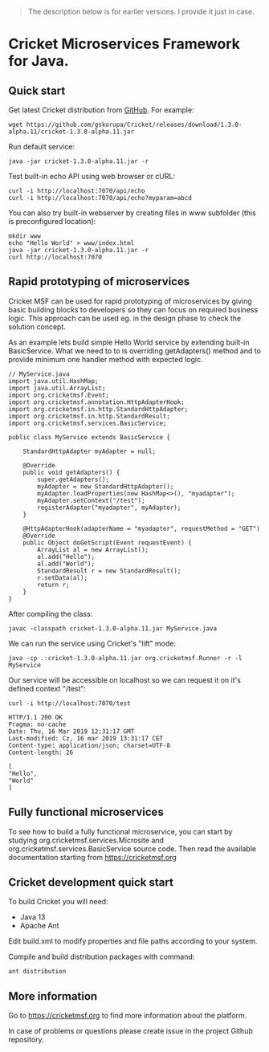 > The description below is for earlier versions. I provide it just in case.

# Cricket Microservices Framework for Java.

## Quick start

Get latest Cricket distribution from [GitHub](https://github.com/gskorupa/Cricket/releases). For example:

    wget https://github.com/gskorupa/Cricket/releases/download/1.3.0-alpha.11/cricket-1.3.0-alpha.11.jar

Run default service:

    java -jar cricket-1.3.0-alpha.11.jar -r

Test built-in echo API using web browser or cURL:

    curl -i http://localhost:7070/api/echo 
    curl -i http://localhost:7070/api/echo?myparam=abcd

You can also try built-in webserver by creating files in www subfolder (this is preconfigured location):

    mkdir www
    echo "Hello World" > www/index.html
    java -jar cricket-1.3.0-alpha.11.jar -r
    curl http://localhost:7070

## Rapid prototyping of microservices

Cricket MSF can be used for rapid prototyping of microservices by giving basic 
building blocks to developers so they can focus on required business logic. 
This approach can be used eg. in the design phase to check the solution concept.

As an example lets build simple Hello World service by extending built-in BasicService. 
What we need to to is overriding getAdapters() method and to provide minimum one 
handler method with expected logic.

    // MyService.java
    import java.util.HashMap;
    import java.util.ArrayList;
    import org.cricketmsf.Event;
    import org.cricketmsf.annotation.HttpAdapterHook;
    import org.cricketmsf.in.http.StandardHttpAdapter;
    import org.cricketmsf.in.http.StandardResult;
    import org.cricketmsf.services.BasicService;
    
    public class MyService extends BasicService {
    
        StandardHttpAdapter myAdapter = null;
        
        @Override
        public void getAdapters() {
            super.getAdapters();      
            myAdapter = new StandardHttpAdapter();
            myAdapter.loadProperties(new HashMap<>(), "myadapter");
            myAdapter.setContext("/test");
            registerAdapter("myadapter", myAdapter);
        }
        
        @HttpAdapterHook(adapterName = "myadapter", requestMethod = "GET")
        @Override
        public Object doGetScript(Event requestEvent) {
            ArrayList al = new ArrayList();
            al.add("Hello");
            al.add("World");
            StandardResult r = new StandardResult();
            r.setData(al);
            return r;
        }    
    }

After compiling the class:

    javac -classpath cricket-1.3.0-alpha.11.jar MyService.java

We can run the service using Cricket's "lift" mode:

    java -cp .:cricket-1.3.0-alpha.11.jar org.cricketmsf.Runner -r -l MyService

Our service will be accessible on localhost so we can request it on it's defined 
context "/test":

    curl -i http://localhost:7070/test
    
    HTTP/1.1 200 OK
    Pragma: no-cache
    Date: Thu, 16 Mar 2019 12:31:17 GMT
    Last-modified: Cz, 16 mar 2019 13:31:17 CET
    Content-type: application/json; charset=UTF-8
    Content-length: 26
    
    [
    "Hello",
    "World"
    ]

## Fully functional microservices

To see how to build a fully functional microservice, you can start by studying 
org.cricketmsf.services.Microsite and org.cricketmsf.services.BasicService source code. 
Then read the available documentation starting from https://cricketmsf.org

## Cricket development quick start
To build Cricket you will need:
* Java 13
* Apache Ant

Edit build.xml to modify properties and file paths according to your system. 

Compile and build distribution packages with command:

    ant distribution


## More information

Go to https://cricketmsf.org to find more information about the platform.

In case of problems or questions please create issue in the project Github repository.



